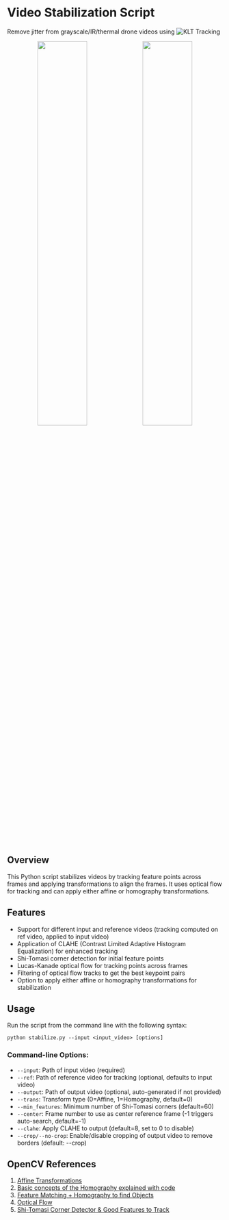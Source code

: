 # Video Stabilization Script

Remove jitter from grayscale/IR/thermal drone videos using ![KLT Tracking](https://en.wikipedia.org/wiki/Kanade%E2%80%93Lucas%E2%80%93Tomasi_feature_tracker)
<p align="center">
  <img src="media/image/orig.gif" width="48%" />
  <img src="media/image/stable.gif" width="48%" /> 
</p>

## Overview

This Python script stabilizes videos by tracking feature points across frames and applying transformations to align the frames. It uses optical flow for tracking and can apply either affine or homography transformations.

## Features

- Support for different input and reference videos (tracking computed on ref video, applied to input video)
- Application of CLAHE (Contrast Limited Adaptive Histogram Equalization) for enhanced tracking
- Shi-Tomasi corner detection for initial feature points
- Lucas-Kanade optical flow for tracking points across frames
- Filtering of optical flow tracks to get the best keypoint pairs
- Option to apply either affine or homography transformations for stabilization

## Usage

Run the script from the command line with the following syntax:
```
python stabilize.py --input <input_video> [options]
```
### Command-line Options:

- `--input`: Path of input video (required)
- `--ref`: Path of reference video for tracking (optional, defaults to input video)
- `--output`: Path of output video (optional, auto-generated if not provided)
- `--trans`: Transform type (0=Affine, 1=Homography, default=0)
- `--min_features`: Minimum number of Shi-Tomasi corners (default=60)
- `--center`: Frame number to use as center reference frame (-1 triggers auto-search, default=-1)
- `--clahe`: Apply CLAHE to output (default=8, set to 0 to disable)
- `--crop/--no-crop`: Enable/disable cropping of output video to remove borders (default: --crop)

## OpenCV References
1. [Affine Transformations](https://docs.opencv.org/5.x/d4/d61/tutorial_warp_affine.html)
2. [Basic concepts of the Homography explained with code](https://docs.opencv.org/5.x/d9/dab/tutorial_homography.html)
3. [Feature Matching + Homography to find Objects](https://docs.opencv.org/5.x/d1/de0/tutorial_py_feature_homography.html)
4. [Optical Flow](https://docs.opencv.org/5.x/d4/dee/tutorial_optical_flow.html)
5. [Shi-Tomasi Corner Detector & Good Features to Track](https://docs.opencv.org/5.x/d4/d8c/tutorial_py_shi_tomasi.html)
